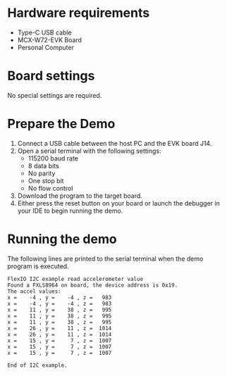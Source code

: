 Hardware requirements
=====================
- Type-C USB cable
- MCX-W72-EVK Board
- Personal Computer

Board settings
============
No special settings are required.

Prepare the Demo
================
1.  Connect a USB cable between the host PC and the EVK board J14.
2.  Open a serial terminal with the following settings:
    - 115200 baud rate
    - 8 data bits
    - No parity
    - One stop bit
    - No flow control
3.  Download the program to the target board.
4.  Either press the reset button on your board or launch the debugger in your IDE to begin running the demo.

Running the demo
================
The following lines are printed to the serial terminal when the demo program is executed.
~~~~~~~~~~~~~~~~~~~~~~~~~~~~~~~~~~~
FlexIO I2C example read accelerometer value
Found a FXLS8964 on board, the device address is 0x19.
The accel values:
x =    -4 , y =    -4 , z =   983
x =    -4 , y =    -4 , z =   983
x =    11 , y =    38 , z =   995
x =    11 , y =    38 , z =   995
x =    11 , y =    38 , z =   995
x =    26 , y =    11 , z =  1014
x =    26 , y =    11 , z =  1014
x =    15 , y =     7 , z =  1007
x =    15 , y =     7 , z =  1007
x =    15 , y =     7 , z =  1007

End of I2C example.
~~~~~~~~~~~~~~~~~~~~~~~~~~~~~~~~~~~
